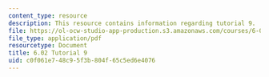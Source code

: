 ```yaml
---
content_type: resource
description: This resource contains information regarding tutorial 9.
file: https://ol-ocw-studio-app-production.s3.amazonaws.com/courses/6-02-introduction-to-eecs-ii-digital-communication-systems-fall-2012/c0f061e748c95f3b804f65c5ed6e4076_MIT6_02F12_tutor09.pdf
file_type: application/pdf
resourcetype: Document
title: 6.02 Tutorial 9
uid: c0f061e7-48c9-5f3b-804f-65c5ed6e4076
---
```

